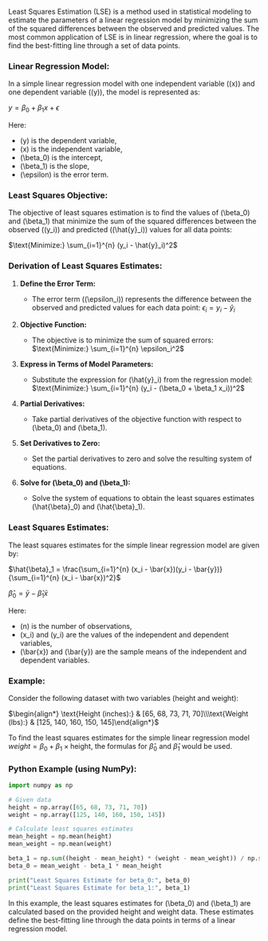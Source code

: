 Least Squares Estimation (LSE) is a method used in statistical modeling to estimate the parameters of a linear regression model by minimizing the sum of the squared differences between the observed and predicted values. The most common application of LSE is in linear regression, where the goal is to find the best-fitting line through a set of data points.

### Linear Regression Model:

In a simple linear regression model with one independent variable (\(x\)) and one dependent variable (\(y\)), the model is represented as:

$y = \beta_0 + \beta_1 x + \epsilon$

Here:
- \(y\) is the dependent variable,
- \(x\) is the independent variable,
- \(\beta_0\) is the intercept,
- \(\beta_1\) is the slope,
- \(\epsilon\) is the error term.

### Least Squares Objective:

The objective of least squares estimation is to find the values of \(\beta_0\) and \(\beta_1\) that minimize the sum of the squared differences between the observed (\(y_i\)) and predicted (\(\hat{y}_i\)) values for all data points:

$\text{Minimize:} \sum_{i=1}^{n} (y_i - \hat{y}_i)^2$

### Derivation of Least Squares Estimates:

1. **Define the Error Term:**
   - The error term (\(\epsilon_i\)) represents the difference between the observed and predicted values for each data point:
     $\epsilon_i = y_i - \hat{y}_i$

2. **Objective Function:**
   - The objective is to minimize the sum of squared errors:
     $\text{Minimize:} \sum_{i=1}^{n} \epsilon_i^2$

3. **Express in Terms of Model Parameters:**
   - Substitute the expression for \(\hat{y}_i\) from the regression model:
     $\text{Minimize:} \sum_{i=1}^{n} (y_i - (\beta_0 + \beta_1 x_i))^2$

4. **Partial Derivatives:**
   - Take partial derivatives of the objective function with respect to \(\beta_0\) and \(\beta_1\).

5. **Set Derivatives to Zero:**
   - Set the partial derivatives to zero and solve the resulting system of equations.

6. **Solve for \(\beta_0\) and \(\beta_1\):**
   - Solve the system of equations to obtain the least squares estimates \(\hat{\beta}_0\) and \(\hat{\beta}_1\).

### Least Squares Estimates:

The least squares estimates for the simple linear regression model are given by:

$\hat{\beta}_1 = \frac{\sum_{i=1}^{n} (x_i - \bar{x})(y_i - \bar{y})}{\sum_{i=1}^{n} (x_i - \bar{x})^2}$

$\hat{\beta}_0 = \bar{y} - \hat{\beta}_1 \bar{x}$

Here:
- \(n\) is the number of observations,
- \(x_i\) and \(y_i\) are the values of the independent and dependent variables,
- \(\bar{x}\) and \(\bar{y}\) are the sample means of the independent and dependent variables.

### Example:

Consider the following dataset with two variables (height and weight):

$\begin{align*} \text{Height (inches):} & [65, 68, 73, 71, 70]\\\text{Weight (lbs):} & [125, 140, 160, 150, 145]\end{align*}$

To find the least squares estimates for the simple linear regression model $weight = \beta_0 + \beta_1 \times \text{height}$, the formulas for $\hat{\beta}_0$ and $\hat{\beta}_1$ would be used.

### Python Example (using NumPy):

```python
import numpy as np

# Given data
height = np.array([65, 68, 73, 71, 70])
weight = np.array([125, 140, 160, 150, 145])

# Calculate least squares estimates
mean_height = np.mean(height)
mean_weight = np.mean(weight)

beta_1 = np.sum((height - mean_height) * (weight - mean_weight)) / np.sum((height - mean_height)**2)
beta_0 = mean_weight - beta_1 * mean_height

print("Least Squares Estimate for beta_0:", beta_0)
print("Least Squares Estimate for beta_1:", beta_1)
```

In this example, the least squares estimates for \(\beta_0\) and \(\beta_1\) are calculated based on the provided height and weight data. These estimates define the best-fitting line through the data points in terms of a linear regression model.